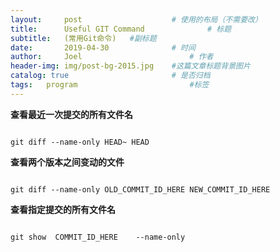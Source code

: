 ```yaml
---
layout:     post   				    # 使用的布局（不需要改）
title:      Useful GIT Command 				# 标题 
subtitle:   (常用Git命令)   #副标题
date:       2019-04-30 				# 时间
author:     Joel 						# 作者
header-img: img/post-bg-2015.jpg 	#这篇文章标题背景图片
catalog: true 						# 是否归档
tags:	program							#标签
---
```

**查看最近一次提交的所有文件名**
<pre><code>
git diff --name-only HEAD~ HEAD
</code></pre>
**查看两个版本之间变动的文件**
<pre><code>
git diff --name-only OLD_COMMIT_ID_HERE NEW_COMMIT_ID_HERE
</code></pre>
**查看指定提交的所有文件名**
<pre><code>
git show  COMMIT_ID_HERE    --name-only
</code></pre>
